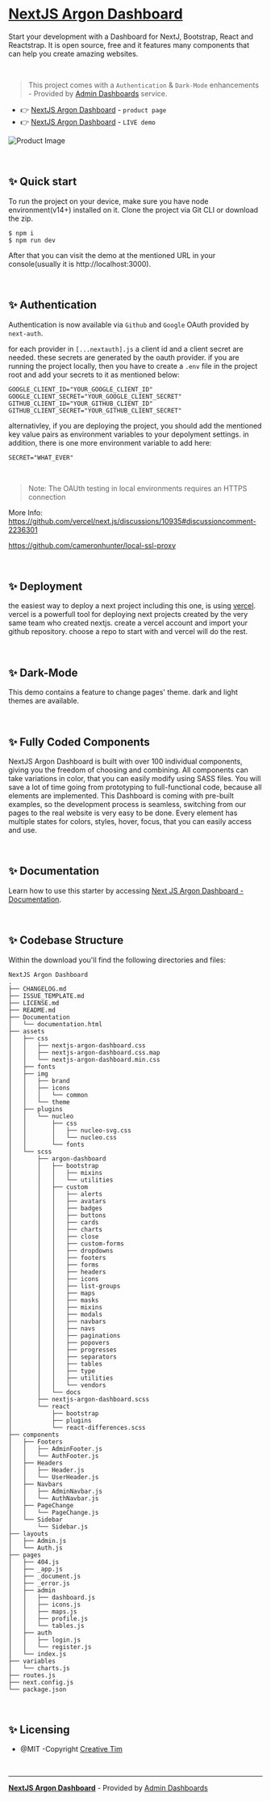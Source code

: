 # [NextJS Argon Dashboard](https://www.creative-tim.com/product/nextjs-argon-dashboard?AFFILIATE=128200)

Start your development with a Dashboard for NextJ, Bootstrap, React and Reactstrap. It is open source, free and it features many components that can help you create amazing websites.

<br />

> This project comes with a `Authentication` & `Dark-Mode` enhancements - Provided by [Admin Dashboards](https://www.admin-dashboards.com/) service.

- 👉 [NextJS Argon Dashboard](https://www.creative-tim.com/product/nextjs-argon-dashboard?AFFILIATE=128200) - `product page`
- 👉 [NextJS Argon Dashboard](https://demos.creative-tim.com/nextjs-argon-dashboard/admin/dashboard?AFFILIATE=128200) - `LIVE demo`

![Product Image](https://raw.githubusercontent.com/creativetimofficial/public-assets/master/nextjs-argon-dashboard/nextjs-argon-dashboard.jpg)

<br />

## ✨ Quick start

To run the project on your device, make sure you have node environment(v14+) installed on it. 
Clone the project via Git CLI or download the zip. 

```
$ npm i
$ npm run dev
```

After that you can visit the demo at the mentioned URL in your console(usually it is http://localhost:3000).

<br />

## ✨ Authentication

Authentication is now available via `Github` and `Google` OAuth provided by `next-auth`.

for each provider in `[...nextauth].js` a client id and a client secret are needed. these secrets are generated by the oauth provider. if you are running the project locally, then you have to create a `.env` file in the project root and add your secrets to it as mentioned below:

```.env
GOOGLE_CLIENT_ID="YOUR_GOOGLE_CLIENT_ID"
GOOGLE_CLIENT_SECRET="YOUR_GOOGLE_CLIENT_SECRET"
GITHUB_CLIENT_ID="YOUR_GITHUB_CLIENT_ID"
GITHUB_CLIENT_SECRET="YOUR_GITHUB_CLIENT_SECRET"
```

alternativley, if you are deploying the project, you should add the mentioned key value pairs as environment variables to your depolyment settings. in addition, there is one more environment variable to add here:

```.env
SECRET="WHAT_EVER"
```

<br />

> Note: The OAUth testing in local environments requires an HTTPS connection

More Info: https://github.com/vercel/next.js/discussions/10935#discussioncomment-2236301

https://github.com/cameronhunter/local-ssl-proxy

<br />

## ✨ Deployment

the easiest way to deploy a next project including this one, is using [vercel](https://vercel.com/). vercel is a powerfull tool for deploying next projects created by the very same team who created nextjs. create a vercel account and import your github repository. choose a repo to start with and vercel will do the rest.

<br />

## ✨ Dark-Mode

This demo contains a feature to change pages' theme. dark and light themes are available.

<br />

## ✨ **Fully Coded Components**

NextJS Argon Dashboard is built with over 100 individual components, giving you the freedom of choosing and combining. All components can take variations in color, that you can easily modify using SASS files.
You will save a lot of time going from prototyping to full-functional code, because all elements are implemented. This Dashboard is coming with pre-built examples, so the development process is seamless, switching from our pages to the real website is very easy to be done.
Every element has multiple states for colors, styles, hover, focus, that you can easily access and use.

<br />

## ✨ Documentation

Learn how to use this starter by accessing [Next JS Argon Dashboard - Documentation](https://www.creative-tim.com/learning-lab/nextjs/overview/argon-dashboard?AFFILIATE=128200).

<br />

## ✨ Codebase Structure

Within the download you'll find the following directories and files:

```
NextJS Argon Dashboard
.
├── CHANGELOG.md
├── ISSUE_TEMPLATE.md
├── LICENSE.md
├── README.md
├── Documentation
│   └── documentation.html
├── assets
│   ├── css
│   │   ├── nextjs-argon-dashboard.css
│   │   ├── nextjs-argon-dashboard.css.map
│   │   └── nextjs-argon-dashboard.min.css
│   ├── fonts
│   ├── img
│   │   ├── brand
│   │   ├── icons
│   │   │   └── common
│   │   └── theme
│   ├── plugins
│   │   └── nucleo
│   │       ├── css
│   │       │   ├── nucleo-svg.css
│   │       │   └── nucleo.css
│   │       └── fonts
│   └── scss
│       ├── argon-dashboard
│       │   ├── bootstrap
│       │   │   ├── mixins
│       │   │   └── utilities
│       │   ├── custom
│       │   │   ├── alerts
│       │   │   ├── avatars
│       │   │   ├── badges
│       │   │   ├── buttons
│       │   │   ├── cards
│       │   │   ├── charts
│       │   │   ├── close
│       │   │   ├── custom-forms
│       │   │   ├── dropdowns
│       │   │   ├── footers
│       │   │   ├── forms
│       │   │   ├── headers
│       │   │   ├── icons
│       │   │   ├── list-groups
│       │   │   ├── maps
│       │   │   ├── masks
│       │   │   ├── mixins
│       │   │   ├── modals
│       │   │   ├── navbars
│       │   │   ├── navs
│       │   │   ├── paginations
│       │   │   ├── popovers
│       │   │   ├── progresses
│       │   │   ├── separators
│       │   │   ├── tables
│       │   │   ├── type
│       │   │   ├── utilities
│       │   │   └── vendors
│       │   └── docs
│       ├── nextjs-argon-dashboard.scss
│       └── react
│           ├── bootstrap
│           ├── plugins
│           └── react-differences.scss
├── components
│   ├── Footers
│   │   ├── AdminFooter.js
│   │   └── AuthFooter.js
│   ├── Headers
│   │   ├── Header.js
│   │   └── UserHeader.js
│   ├── Navbars
│   │   ├── AdminNavbar.js
│   │   └── AuthNavbar.js
│   ├── PageChange
│   │   └── PageChange.js
│   └── Sidebar
│       └── Sidebar.js
├── layouts
│   ├── Admin.js
│   └── Auth.js
├── pages
│   ├── 404.js
│   ├── _app.js
│   ├── _document.js
│   ├── _error.js
│   ├── admin
│   │   ├── dashboard.js
│   │   ├── icons.js
│   │   ├── maps.js
│   │   ├── profile.js
│   │   └── tables.js
│   ├── auth
│   │   ├── login.js
│   │   └── register.js
│   └── index.js
├── variables
│   └── charts.js
├── routes.js
├── next.config.js
└── package.json

```

<br />

## ✨ Licensing

- @MIT -Copyright [Creative Tim](https://www.creative-tim.com/?AFFILIATE=128200)

<br />

---

**[NextJS Argon Dashboard](https://www.creative-tim.com/product/nextjs-argon-dashboard?AFFILIATE=128200)** - Provided by [Admin Dashboards](https://www.admin-dashboards.com/)
